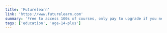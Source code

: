 ```yaml
---
title: 'Futurelearn'
link: 'https://www.futurelearn.com'
summary: 'Free to access 100s of courses, only pay to upgrade if you need a certificate in your name (own account from age 14+ but younger learners can use a parent account).'
tags: ['education', 'age-14-plus']
---
```


